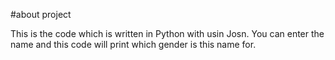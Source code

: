 #about project


This is the code which is written in Python with usin Josn. You can enter the name and this code will print which gender is this name for.
